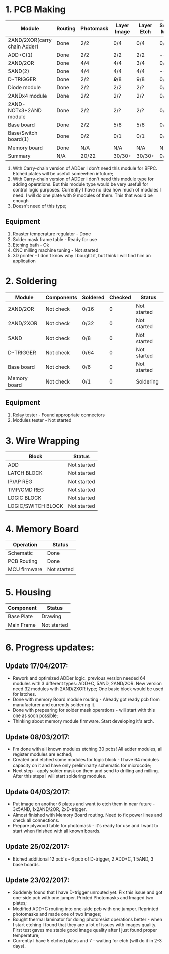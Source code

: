 # 1. PCB Making

| Module            | Routing     | Photomask   | Layer Image | Layer Etch | Solder Mask | Milling | Plates | Pcb    |  Make Status  |
|-------------------|-------------|-------------|-------------|------------|-------------|---------|--------|--------|---------------|
|2AND/2XOR(carry chain Adder)     | Done    |    2/2      |    0/4     |    0/4  |    0/4  |   0/4   |  4  |  32    | Layer Image  |
|ADD+C(1)           | Done        |    2/2      |    2/2      |   2/2    |      ---   |   ---   |  ---     |  ---    |  [DEPRECATED] |
|2AND/2OR           | Done        |    4/4      |    4/4      |    3/4     |      0/4    |   0/4   |  4(?)  |  32(?) | Layer Etch  |
|5AND(2)               | Done        |    4/4  |    4/4      |    4/4      |      ---   |   ---   |  ---     |  ---    |  [DEPRECATED]
|D-TRIGGER          | Done        |    2/2    |    ***9***/8      |    9/8     |      0/8    |   0/8   |  8     |  64    | Layer Etch |
|Diode module       | Done        |    2/2      |    2/2      |   2/?     |      0/?    |   0/?   |  ?     |   ?    |  Layer Etch  |
|2ANDx4 module      | Done     |    2/2      |    2/?      |    2/?    |      0/?    |   0/?   |  ?     |   ?    |  Layer Etch  |
|2AND-NOTx3+2AND module    | Done     |    2/2      |    2/?      |    2/?     |      0/?    |   0/?   |  ?     |   ?  |  Layer Etch  |
|Base board         | Done        |    2/2      |    5/6      |    5/6     |      0/6    |   0/6   |  6      |  6    |  Layer Etch  |
|Base/Switch board(1)  | Done     |    0/2      |    0/1      |    0/1     |      0/1    |   0/1   |  1     |   1    | [DEPRECATED]  |
|Memory board       | Done    |     N/A     |    N/A      |    N/A     |      N/A    |   N/A   |  1     |   1    |  Soldering      |
| Summary           | N/A         |   20/22     |    30/30+    |    30/30+    |   0/30     |   0/30  |   30   |   198  | ----- |

1. With Carry-chain version of ADDer I don't need this module for BFPC. Etched plates will be usefull somewhen infuture;
2. With Carry-chain version of ADDer i don't need this module type for adding operations. But this module type would be very usefull for control logic purposes. Currently I have no idea how much of modules I need. I will do one plate with 9 modules of them. This that would be enough
3. Doesn't need of this type;

## Equipment
1. Roaster temperature regulator - Done
2. Solder mask frame table   - Ready for use
3. Etching bath - Ok
4. CNC milling machine tuning - Not started
5. 3D printer - I don't know why I bought it, but think I will find him an application

# 2. Soldering
| Module            | Components  | Soldered    | Checked  |    Status    |
|-------------------|-------------|-------------|----------|--------------|
|2AND/2OR           |  Not check  |   0/16      |    0     |  Not started |
|2AND/2XOR          |  Not check  |   0/32      |    0     |  Not started |
|5AND               |  Not check  |   0/8       |    0     |  Not started |
|D-TRIGGER          |  Not check  |   0/64      |    0     |  Not started |
|Base board         |  Not check  |   0/6       |    0     |  Not started |
|Memory board       |  Not check  |   0/1       |    0     |  Soldering   |

## Equipment
1. Relay tester - Found appropriate connectors
2. Modules tester - Not started

# 3. Wire Wrapping
|Block               |     Status    |     
|--------------------|---------------|
|ADD                 |  Not started  |
|LATCH BLOCK         |  Not started  |
|IP/AP REG           |  Not started  |
|TMP/CMD REG         |  Not started  |
|LOGIC BLOCK         |  Not started  |
|LOGIC/SWITCH BLOCK  |  Not started  |

# 4. Memory Board 
| Operation           |  Status       |
|---------------------|---------------|
| Schematic           |  Done         |
| PCB Routing         |  Done         |
| MCU firmware        |  Not started  |


# 5. Housing
|  Component          |   Status     |
|---------------------|--------------|
| Base Plate          | Drawing      |
| Main Frame          | Not started  |

# 6. Progress updates:

## Update 17/04/2017:
* Rework and optimized ADDer logic. previous version needed 64 modules with 3 different types: ADD+C, 5AND, 2AND/2OR. New version need 32 modules with 2AND/2XOR type; One basic block would be used for latches.
* Done with memory Board module routing - Already got ready pcb from manufacturer and currently soldering it.
* Done with prepearing for solder mask operations - will start with this one as soon possible;
* Thinking about memory module firmware. Start developing it's arch.

## Update 08/03/2017:
* I'm done with all known modules etching 30 pcbs! All adder modules, all register modules are ecthed;
* Created and etched some modules for logic block - I have 64 modules capacity on it and have only preliminarty schematic for microcode;
* Next step - apply solder mask on them and send to drilling and milling. After this steps I will start soldering modules.

## Update 04/03/2017:
* Put image on another 6 plates and want to etch them in near future - 3x5AND, 1x2AND/2OR, 2xD-trigger.
* Almost finished with Memory Board routing. Need to fix power lines and check all connections.
* Prepare plywood table for photomask - it's ready for use and I want to start when finished with all known boards.

## Update 25/02/2017:
* Etched additional 12 pcb's - 6 pcb of D-trigger, 2 ADD+C, 1 5AND, 3 base boards.

## Update 23/02/2017:
* Suddenly found that I have D-trigger unrouted yet. Fix this issue and got one-side pcb with one jumper. Printed Photomasks and Imaged two plates;
* Modified ADD+C routing into one-side pcb with one jumper. Reprinted photomasks and made one of two Images;
* Bought thermal laminator for doing photoresist operations better - when I start etching I found that they are a lot of issues with images quality. First test gaves me stable good image quality after I just found proper temperature;
* Currently I have 5 etched plates and 7 - waiting for etch (will do it in 2-3 days).
